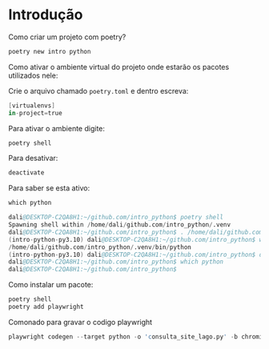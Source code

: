 # Introdução

Como criar um projeto com poetry?

```s
poetry new intro python
```

Como ativar o ambiente virtual do projeto onde estarão os pacotes utilizados nele:

Crie o arquivo chamado `poetry.toml` e dentro escreva:

```s
[virtualenvs]
in-project=true
```

Para ativar o ambiente digite:

```s
poetry shell
```

Para desativar:

```s
deactivate
```

Para saber se esta ativo:

```s
which python
```

```s
dali@DESKTOP-C2QA8H1:~/github.com/intro_python$ poetry shell
Spawning shell within /home/dali/github.com/intro_python/.venv
dali@DESKTOP-C2QA8H1:~/github.com/intro_python$ . /home/dali/github.com/intro_python/.venv/bin/activate
(intro-python-py3.10) dali@DESKTOP-C2QA8H1:~/github.com/intro_python$ which python
/home/dali/github.com/intro_python/.venv/bin/python
(intro-python-py3.10) dali@DESKTOP-C2QA8H1:~/github.com/intro_python$ deactivate
dali@DESKTOP-C2QA8H1:~/github.com/intro_python$ which python
dali@DESKTOP-C2QA8H1:~/github.com/intro_python$ 
```

Como instalar um pacote:

```s
poetry shell
poetry add playwright
```


Comonado para gravar o codigo playwright
```s
playwright codegen --target python -o 'consulta_site_lago.py' -b chromium https://yodelportal.com/buntzen-lake/Half-Day-Pass
```
